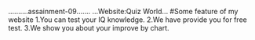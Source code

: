 ..........assainment-09.......
...Website:Quiz World...
#Some feature of my website
1.You can test your IQ knowledge.
2.We have provide you for free test.
3.We show you about your improve by chart.